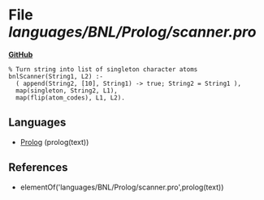 # File _languages/BNL/Prolog/scanner.pro_
**[GitHub](https://github.com/softlang/yas/blob/master/languages/BNL/Prolog/scanner.pro)**
```
% Turn string into list of singleton character atoms
bnlScanner(String1, L2) :-
  ( append(String2, [10], String1) -> true; String2 = String1 ),
  map(singleton, String2, L1),
  map(flip(atom_codes), L1, L2).

```

## Languages
* [Prolog](../languages/Prolog.md) (prolog(text))

## References
* elementOf('languages/BNL/Prolog/scanner.pro',prolog(text))
